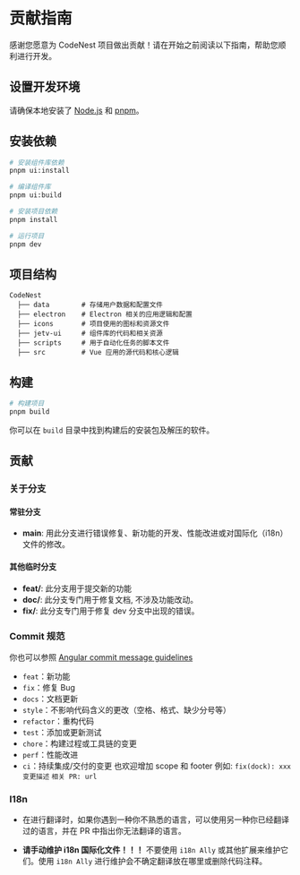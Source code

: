 # 贡献指南

感谢您愿意为 CodeNest 项目做出贡献！请在开始之前阅读以下指南，帮助您顺利进行开发。

## 设置开发环境

请确保本地安装了 [Node.js](https://nodejs.org/) 和 [pnpm](https://pnpm.io/)。

## 安装依赖

```bash
# 安装组件库依赖
pnpm ui:install

# 编译组件库
pnpm ui:build

# 安装项目依赖
pnpm install

# 运行项目
pnpm dev
```

## 项目结构

```
CodeNest
  ├── data        # 存储用户数据和配置文件
  ├── electron    # Electron 相关的应用逻辑和配置
  ├── icons       # 项目使用的图标和资源文件
  ├── jetv-ui     # 组件库的代码和相关资源
  ├── scripts     # 用于自动化任务的脚本文件
  ├── src         # Vue 应用的源代码和核心逻辑
```

## 构建

```bash
# 构建项目
pnpm build
```

你可以在 `build` 目录中找到构建后的安装包及解压的软件。

## 贡献

### 关于分支

#### 常驻分支

- **main**: 用此分支进行错误修复、新功能的开发、性能改进或对国际化（i18n）文件的修改。

#### 其他临时分支

- **feat/**: 此分支用于提交新的功能
- **doc/**: 此分支专门用于修复文档, 不涉及功能改动。
- **fix/**: 此分支专门用于修复 dev 分支中出现的错误。

### Commit 规范

你也可以参照 [Angular commit message guidelines](https://github.com/angular/angular/blob/22b96b9/CONTRIBUTING.md#-commit-message-guidelines)

- `feat`：新功能
- `fix`：修复 Bug
- `docs`：文档更新
- `style`：不影响代码含义的更改（空格、格式、缺少分号等）
- `refactor`：重构代码
- `test`：添加或更新测试
- `chore`：构建过程或工具链的变更
- `perf`：性能改进
- `ci`：持续集成/交付的变更
  也欢迎增加 scope 和 footer
  例如:
  `fix(dock): xxx`
  `变更描述`
  `相关 PR: url`

### I18n

- 在进行翻译时，如果你遇到一种你不熟悉的语言，可以使用另一种你已经翻译过的语言，并在 PR 中指出你无法翻译的语言。

- **请手动维护 i18n 国际化文件！！！** 不要使用 `i18n Ally` 或其他扩展来维护它们。使用
  `i18n Ally` 进行维护会不确定翻译放在哪里或删除代码注释。
